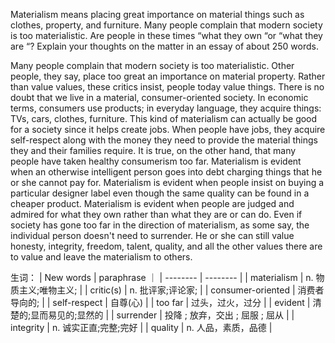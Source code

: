 


Materialism means placing great importance on material things such as clothes, property, and furniture. Many people complain that modern society is too materialistic. Are people in these times “what they own “or “what they are “? Explain your thoughts on the matter in an essay of about 250 words.

  Many people complain that modern society is too materialistic. Other people, they say, place too great an importance on material property. Rather than value values, these critics insist, people today value things.
  There is no doubt that we live in a material, consumer-oriented society. In economic terms, consumers use products; in everyday language, they acquire things: TVs, cars, clothes, furniture. This kind of materialism can actually be good for a society since it helps create jobs. When people have jobs, they acquire self-respect along with the money they need to provide the material things they and their families require.
  It is true, on the other hand, that many people have taken healthy consumerism too far. Materialism is evident when an otherwise intelligent person goes into debt charging things that he or she cannot pay for. Materialism is evident when people insist on buying a particular designer label even though the same quality can be found in a cheaper product. Materialism is evident when people are judged and admired for what they own rather than what they are or can do.
  Even if society has gone too far in the direction of materialism, as some say, the individual person doesn't need to surrender. He or she can still value honesty, integrity, freedom, talent, quality, and all the other values there are to value and leave the materialism to others.

生词：
| New words | paraphrase ｜
| --------  |  --------  |
| materialism | n. 物质主义;唯物主义; |
| critic(s) | n. 批评家;评论家; |
| consumer-oriented | 消费者导向的; |
| self-respect | 自尊(心) |
|  too far | 过头，过火，过分 |
| evident | 清楚的;显而易见的;显然的 |
| surrender | 投降 ; 放弃，交出 ; 屈服 ; 屈从 |
| integrity | n. 诚实正直;完整;完好 |
| quality | n. 人品，素质，品德 |
